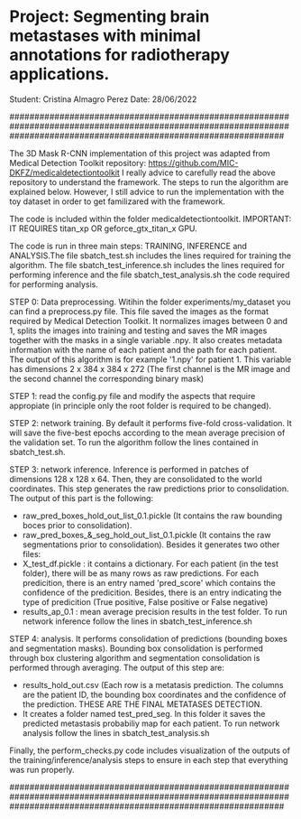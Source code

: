 
# Project: Segmenting brain metastases with minimal annotations for radiotherapy applications.
Student: Cristina Almagro Perez
Date: 28/06/2022

#######################################################################################################################################################################

The 3D Mask R-CNN implementation of this project was adapted from Medical Detection Toolkit repository: https://github.com/MIC-DKFZ/medicaldetectiontoolkit
I really advice to carefully read the above repository to understand the framework. The steps to run the algorithm are explained below. However, I still advice to run
the implementation with the toy dataset in order to get familizared with the framework.

The code is included within the folder medicaldetectiontoolkit. IMPORTANT: IT REQUIRES titan_xp OR geforce_gtx_titan_x GPU.

The code is run in three main steps: TRAINING, INFERENCE and ANALYSIS.The file sbatch_test.sh includes the lines required for training the algorithm.
The file sbatch_test_inference.sh includes the lines required for performing inference and the file sbatch_test_analysis.sh the code required for performing analysis.

STEP 0: Data preprocessing. Witihin the folder experiments/my_dataset you can find a preprocess.py file. This file saved the images as the format required by 
Medical Detection Toolkit. It normalizes images between 0 and 1, splits the images into training and testing and saves the MR images together with the masks in a single variable .npy. It also creates metadata information with the name of each patient and the path for each patient.
The output of this algorithm is for example '1.npy' for patient 1. This variable has dimensions 2 x 384 x 384 x 272 (The first channel is the MR image and the second channel the corresponding binary mask)

STEP 1: read the config.py file and modify the aspects that require appropiate (in principle only the root folder is required to be changed).

STEP 2: network training. By default it performs five-fold cross-validation. It will save the five-best epochs according to the mean average precision of the validation set. To run the algorithm follow the lines contained in sbatch_test.sh.

STEP 3: network inference. Inference is performed in patches of dimensions 128 x 128 x 64. Then, they are consolidated to the world coordinates. This step generates
the raw predictions prior to consolidation. The output of this part is the following:
- raw_pred_boxes_hold_out_list_0.1.pickle (It contains the raw bounding boces prior to consolidation).
- raw_pred_boxes_&_seg_hold_out_list_0.1.pickle (It contains the raw segmentations prior to consolidation).
Besides it generates two other files:
- X_test_df.pickle : it contains a dictionary. For each patient (in the test folder), there will be as many rows as raw predictions. For each predicition, there is an 
entry named 'pred_score' which contains the confidence of the predicition. Besides, there is an entry indicating the type of predicition (True positive, False positive 
or False negative)
- results_ap_0.1 : mean average precision results in the test folder.
To run network inference follow the lines in sbatch_test_inference.sh

STEP 4: analysis. It performs consolidation of predictions (bounding boxes and segmentation masks). Bounding box consolidation is performed through box clustering algorithm
and segmentation consolidation is performed through averaging.
The output of this step are:
- results_hold_out.csv (Each row is a metatasis prediction. The columns are the patient ID, the bounding box coordinates and the confidence of the prediction.
THESE ARE THE FINAL METATASES DETECTION.
- It creates a folder named test_pred_seg. In this folder it saves the predicted metastasis probabiliy map for each patient.
To run network analysis follow the lines in sbatch_test_analysis.sh



Finally, the perform_checks.py code includes visualization of the outputs of the training/inference/analysis steps to ensure in each step that everything was run properly.


#######################################################################################################################################################################
